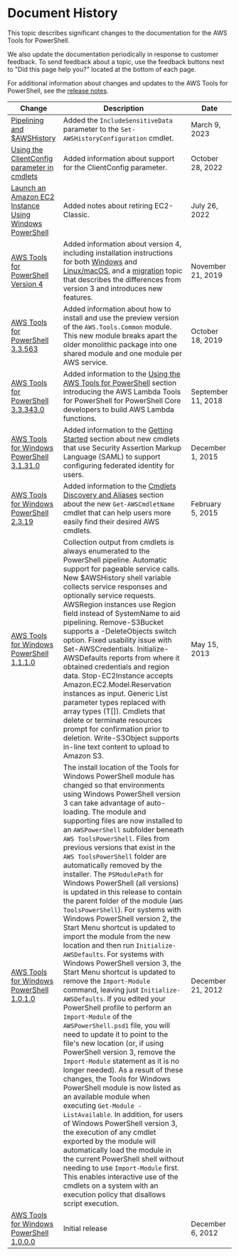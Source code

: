# Document History<a name="history-pst"></a>

This topic describes significant changes to the documentation for the AWS Tools for PowerShell\.

We also update the documentation periodically in response to customer feedback\. To send feedback about a topic, use the feedback buttons next to "Did this page help you?" located at the bottom of each page\.

For additional information about changes and updates to the AWS Tools for PowerShell, see the [release notes](https://aws.amazon.com/releasenotes/PowerShell)\.

| Change | Description | Date | 
| --- |--- |--- |
| [Pipelining and $AWSHistory](pstools-pipelines.md) | Added the `IncludeSensitiveData` parameter to the `Set-AWSHistoryConfiguration` cmdlet\. | March 9, 2023 | 
| [Using the ClientConfig parameter in cmdlets](pstools-clientconfig.md) | Added information about support for the ClientConfig parameter\. | October 28, 2022 | 
| [Launch an Amazon EC2 Instance Using Windows PowerShell](pstools-ec2-launch.md) | Added notes about retiring EC2\-Classic\. | July 26, 2022 | 
| [AWS Tools for PowerShell Version 4](#history-pst) | Added information about version 4, including installation instructions for both [Windows](url-doc-domain;powershell/latest/userguide/pstools-getting-set-up-windows.html) and [Linux/macOS](url-doc-domain;powershell/latest/userguide/pstools-getting-set-up-linux-mac.html), and a [migration](url-doc-domain;powershell/latest/userguide/v4migration.html) topic that describes the differences from version 3 and introduces new features\. | November 21, 2019 | 
| [AWS Tools for PowerShell 3\.3\.563](#history-pst) | Added information about how to install and use the preview version of the `AWS.Tools.Common` module\. This new module breaks apart the older monolithic package into one shared module and one module per AWS service\. | October 18, 2019 | 
| [AWS Tools for PowerShell 3\.3\.343\.0](#history-pst) | Added information to the [Using the AWS Tools for PowerShell](https://docs.aws.amazon.com/powershell/latest/userguide/pstools-using.html) section introducing the AWS Lambda Tools for PowerShell for PowerShell Core developers to build AWS Lambda functions\. | September 11, 2018 | 
| [AWS Tools for Windows PowerShell 3\.1\.31\.0](#history-pst) | Added information to the [Getting Started](https://docs.aws.amazon.com/powershell/latest/userguide/pstools-getting-started.html) section about new cmdlets that use Security Assertion Markup Language \(SAML\) to support configuring federated identity for users\. | December 1, 2015 | 
| [AWS Tools for Windows PowerShell 2\.3\.19](#history-pst) | Added information to the [Cmdlets Discovery and Aliases](https://docs.aws.amazon.com/powershell/latest/userguide/pstools-discovery-aliases.html) section about the new `Get-AWSCmdletName` cmdlet that can help users more easily find their desired AWS cmdlets\. | February 5, 2015 | 
| [AWS Tools for Windows PowerShell 1\.1\.1\.0](#history-pst) | Collection output from cmdlets is always enumerated to the PowerShell pipeline\. Automatic support for pageable service calls\. New $AWSHistory shell variable collects service responses and optionally service requests\. AWSRegion instances use Region field instead of SystemName to aid pipelining\. Remove\-S3Bucket supports a \-DeleteObjects switch option\. Fixed usability issue with Set\-AWSCredentials\. Initialize\-AWSDefaults reports from where it obtained credentials and region data\. Stop\-EC2Instance accepts Amazon\.EC2\.Model\.Reservation instances as input\. Generic List<T> parameter types replaced with array types \(T\[\]\)\. Cmdlets that delete or terminate resources prompt for confirmation prior to deletion\. Write\-S3Object supports in\-line text content to upload to Amazon S3\.  | May 15, 2013 | 
| [AWS Tools for Windows PowerShell 1\.0\.1\.0](#history-pst) | The install location of the Tools for Windows PowerShell module has changed so that environments using Windows PowerShell version 3 can take advantage of auto\-loading\. The module and supporting files are now installed to an `AWSPowerShell` subfolder beneath `AWS ToolsPowerShell`\. Files from previous versions that exist in the `AWS ToolsPowerShell` folder are automatically removed by the installer\. The `PSModulePath` for Windows PowerShell \(all versions\) is updated in this release to contain the parent folder of the module \(`AWS ToolsPowerShell`\)\. For systems with Windows PowerShell version 2, the Start Menu shortcut is updated to import the module from the new location and then run `Initialize-AWSDefaults`\. For systems with Windows PowerShell version 3, the Start Menu shortcut is updated to remove the `Import-Module` command, leaving just `Initialize-AWSDefaults`\. If you edited your PowerShell profile to perform an `Import-Module` of the `AWSPowerShell.psd1` file, you will need to update it to point to the file's new location \(or, if using PowerShell version 3, remove the `Import-Module` statement as it is no longer needed\)\. As a result of these changes, the Tools for Windows PowerShell module is now listed as an available module when executing `Get-Module -ListAvailable`\. In addition, for users of Windows PowerShell version 3, the execution of any cmdlet exported by the module will automatically load the module in the current PowerShell shell without needing to use `Import-Module` first\. This enables interactive use of the cmdlets on a system with an execution policy that disallows script execution\. | December 21, 2012 | 
| [AWS Tools for Windows PowerShell 1\.0\.0\.0](#history-pst) | Initial release | December 6, 2012 | 